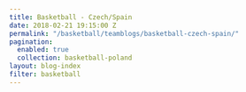 ```yaml
---
title: Basketball - Czech/Spain
date: 2018-02-21 19:15:00 Z
permalink: "/basketball/teamblogs/basketball-czech-spain/"
pagination:
  enabled: true
  collection: basketball-poland
layout: blog-index
filter: basketball
---
```


